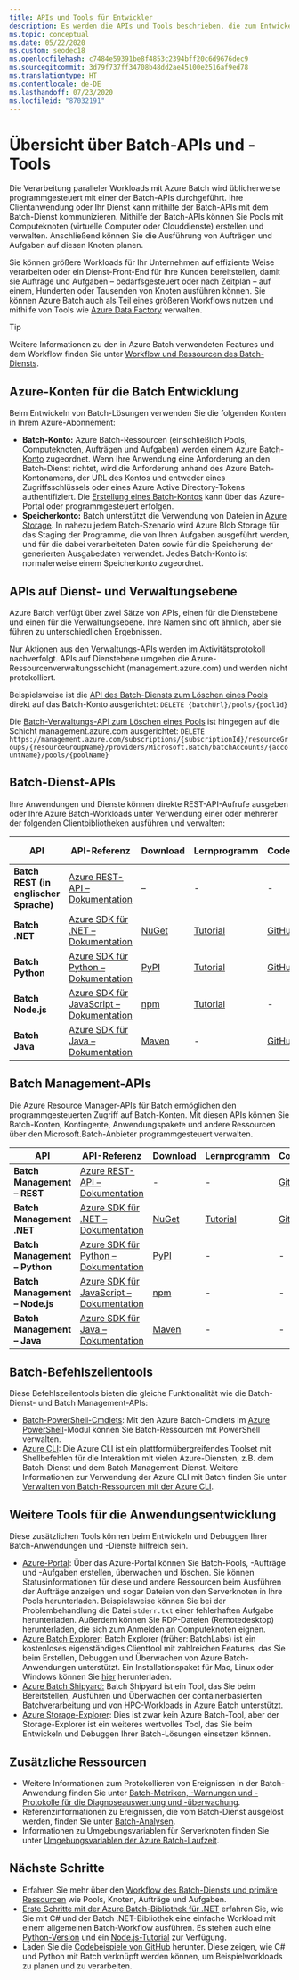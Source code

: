 ```yaml
---
title: APIs und Tools für Entwickler
description: Es werden die APIs und Tools beschrieben, die zum Entwickeln von Lösungen mit dem Azure Batch-Dienst verfügbar sind.
ms.topic: conceptual
ms.date: 05/22/2020
ms.custom: seodec18
ms.openlocfilehash: c7484e59391be8f4853c2394bff20c6d9676dec9
ms.sourcegitcommit: 3d79f737ff34708b48dd2ae45100e2516af9ed78
ms.translationtype: HT
ms.contentlocale: de-DE
ms.lasthandoff: 07/23/2020
ms.locfileid: "87032191"
---
```

# <a name="overview-of-batch-apis-and-tools"></a>Übersicht über Batch-APIs und -Tools

Die Verarbeitung paralleler Workloads mit Azure Batch wird üblicherweise programmgesteuert mit einer der Batch-APIs durchgeführt. Ihre Clientanwendung oder Ihr Dienst kann mithilfe der Batch-APIs mit dem Batch-Dienst kommunizieren. Mithilfe der Batch-APIs können Sie Pools mit Computeknoten (virtuelle Computer oder Clouddienste) erstellen und verwalten. Anschließend können Sie die Ausführung von Aufträgen und Aufgaben auf diesen Knoten planen.

Sie können größere Workloads für Ihr Unternehmen auf effiziente Weise verarbeiten oder ein Dienst-Front-End für Ihre Kunden bereitstellen, damit sie Aufträge und Aufgaben – bedarfsgesteuert oder nach Zeitplan – auf einem, Hunderten oder Tausenden von Knoten ausführen können. Sie können Azure Batch auch als Teil eines größeren Workflows nutzen und mithilfe von Tools wie [Azure Data Factory](../data-factory/transform-data-using-dotnet-custom-activity.md?toc=%2fazure%2fbatch%2ftoc.json) verwalten.

> [!TIP]
> Weitere Informationen zu den in Azure Batch verwendeten Features und dem Workflow finden Sie unter [Workflow und Ressourcen des Batch-Diensts](batch-service-workflow-features.md).

## <a name="azure-accounts-for-batch-development"></a>Azure-Konten für die Batch Entwicklung

Beim Entwickeln von Batch-Lösungen verwenden Sie die folgenden Konten in Ihrem Azure-Abonnement:

- **Batch-Konto:** Azure Batch-Ressourcen (einschließlich Pools, Computeknoten, Aufträgen und Aufgaben) werden einem [Azure Batch-Konto](accounts.md) zugeordnet. Wenn Ihre Anwendung eine Anforderung an den Batch-Dienst richtet, wird die Anforderung anhand des Azure Batch-Kontonamens, der URL des Kontos und entweder eines Zugriffsschlüssels oder eines Azure Active Directory-Tokens authentifiziert. Die [Erstellung eines Batch-Kontos](batch-account-create-portal.md) kann über das Azure-Portal oder programmgesteuert erfolgen.
- **Speicherkonto:** Batch unterstützt die Verwendung von Dateien in [Azure Storage](../storage/index.yml). In nahezu jedem Batch-Szenario wird Azure Blob Storage für das Staging der Programme, die von Ihren Aufgaben ausgeführt werden, und für die dabei verarbeiteten Daten sowie für die Speicherung der generierten Ausgabedaten verwendet. Jedes Batch-Konto ist normalerweise einem Speicherkonto zugeordnet.

## <a name="service-level-and-management-level-apis"></a>APIs auf Dienst- und Verwaltungsebene

Azure Batch verfügt über zwei Sätze von APIs, einen für die Dienstebene und einen für die Verwaltungsebene. Ihre Namen sind oft ähnlich, aber sie führen zu unterschiedlichen Ergebnissen.

Nur Aktionen aus den Verwaltungs-APIs werden im Aktivitätsprotokoll nachverfolgt. APIs auf Dienstebene umgehen die Azure-Ressourcenverwaltungsschicht (management.azure.com) und werden nicht protokolliert.

Beispielsweise ist die [API des Batch-Diensts zum Löschen eines Pools](/rest/api/batchservice/pool/delete) direkt auf das Batch-Konto ausgerichtet: `DELETE {batchUrl}/pools/{poolId}`

Die [Batch-Verwaltungs-API zum Löschen eines Pools](/rest/api/batchmanagement/pool/delete) ist hingegen auf die Schicht management.azure.com ausgerichtet: `DELETE https://management.azure.com/subscriptions/{subscriptionId}/resourceGroups/{resourceGroupName}/providers/Microsoft.Batch/batchAccounts/{accountName}/pools/{poolName}`

## <a name="batch-service-apis"></a>Batch-Dienst-APIs

Ihre Anwendungen und Dienste können direkte REST-API-Aufrufe ausgeben oder Ihre Azure Batch-Workloads unter Verwendung einer oder mehrerer der folgenden Clientbibliotheken ausführen und verwalten:

| API | API-Referenz | Download | Lernprogramm | Codebeispiele | Weitere Informationen |
| --- | --- | --- | --- | --- | --- |
| **Batch REST (in englischer Sprache)** |[Azure REST-API – Dokumentation](/rest/api/batchservice/) |– |- |- | [Unterstützte Versionen](/rest/api/batchservice/batch-service-rest-api-versioning) |
| **Batch .NET** |[Azure SDK für .NET – Dokumentation](/dotnet/api/overview/azure/batch?view=azure-dotnet) |[NuGet](https://www.nuget.org/packages/Microsoft.Azure.Batch/) |[Tutorial](tutorial-parallel-dotnet.md) |[GitHub](https://github.com/Azure-Samples/azure-batch-samples/tree/master/CSharp) | [Versionshinweise](https://aka.ms/batch-net-dataplane-changelog) |
| **Batch Python** |[Azure SDK für Python – Dokumentation](/python/api/overview/azure/batch/client?view=azure-python) |[PyPI](https://pypi.org/project/azure-batch/) |[Tutorial](tutorial-parallel-python.md)|[GitHub](https://github.com/Azure-Samples/azure-batch-samples/tree/master/Python/Batch) | [Infodatei](https://github.com/Azure/azure-sdk-for-python/blob/master/sdk/batch/azure-batch/README.md) |
| **Batch Node.js** |[Azure SDK für JavaScript – Dokumentation](/javascript/api/overview/azure/batch/client?view=azure-node-latest) |[npm](https://www.npmjs.com/package/azure-batch) |[Tutorial](batch-nodejs-get-started.md) |- | [Infodatei](https://github.com/Azure/azure-sdk-for-node/tree/master/lib/services/batch) |
| **Batch Java** |[Azure SDK für Java – Dokumentation](/java/api/overview/azure/batch?view=azure-java-stable) |[Maven](https://search.maven.org/search?q=a:azure-batch) |- |[GitHub](https://github.com/Azure-Samples/azure-batch-samples/tree/master/Java) | [Infodatei](https://github.com/Azure/azure-batch-sdk-for-java)|

## <a name="batch-management-apis"></a>Batch Management-APIs

Die Azure Resource Manager-APIs für Batch ermöglichen den programmgesteuerten Zugriff auf Batch-Konten. Mit diesen APIs können Sie Batch-Konten, Kontingente, Anwendungspakete und andere Ressourcen über den Microsoft.Batch-Anbieter programmgesteuert verwalten.  

| API | API-Referenz | Download | Lernprogramm | Codebeispiele |
| --- | --- | --- | --- | --- |
| **Batch Management – REST** |[Azure REST-API – Dokumentation](/rest/api/batchmanagement/) |- |- |[GitHub](https://github.com/Azure-Samples/batch-dotnet-manage-batch-accounts) |
| **Batch Management .NET** |[Azure SDK für .NET – Dokumentation](/dotnet/api/overview/azure/batch/management?view=azure-dotnet) |[NuGet](https://www.nuget.org/packages/Microsoft.Azure.Management.Batch/) | [Tutorial](batch-management-dotnet.md) |[GitHub](https://github.com/Azure-Samples/azure-batch-samples/tree/master/CSharp) |
| **Batch Management – Python** |[Azure SDK für Python – Dokumentation](/python/api/overview/azure/batch/management?view=azure-python) |[PyPI](https://pypi.org/project/azure-mgmt-batch/) |- |- |
| **Batch Management – Node.js** |[Azure SDK für JavaScript – Dokumentation](/javascript/api/overview/azure/batch/management?view=azure-node-latest) |[npm](https://www.npmjs.com/package/azure-arm-batch) |- |- | 
| **Batch Management – Java** |[Azure SDK für Java – Dokumentation](/java/api/overview/azure/batch/management?view=azure-java-stable) |[Maven](https://search.maven.org/search?q=a:azure-batch) |- |- |

## <a name="batch-command-line-tools"></a>Batch-Befehlszeilentools

Diese Befehlszeilentools bieten die gleiche Funktionalität wie die Batch-Dienst- und Batch Management-APIs: 

- [Batch-PowerShell-Cmdlets](/powershell/module/az.batch/): Mit den Azure Batch-Cmdlets im [Azure PowerShell](/powershell/azure/)-Modul können Sie Batch-Ressourcen mit PowerShell verwalten.
- [Azure CLI](/cli/azure): Die Azure CLI ist ein plattformübergreifendes Toolset mit Shellbefehlen für die Interaktion mit vielen Azure-Diensten, z.B. dem Batch-Dienst und dem Batch Management-Dienst. Weitere Informationen zur Verwendung der Azure CLI mit Batch finden Sie unter [Verwalten von Batch-Ressourcen mit der Azure CLI](batch-cli-get-started.md).

## <a name="other-tools-for-application-development"></a>Weitere Tools für die Anwendungsentwicklung

Diese zusätzlichen Tools können beim Entwickeln und Debuggen Ihrer Batch-Anwendungen und -Dienste hilfreich sein.

- [Azure-Portal](https://portal.azure.com/): Über das Azure-Portal können Sie Batch-Pools, -Aufträge und -Aufgaben erstellen, überwachen und löschen. Sie können Statusinformationen für diese und andere Ressourcen beim Ausführen der Aufträge anzeigen und sogar Dateien von den Serverknoten in Ihre Pools herunterladen. Beispielsweise können Sie bei der Problembehandlung die Datei `stderr.txt` einer fehlerhaften Aufgabe herunterladen. Außerdem können Sie RDP-Dateien (Remotedesktop) herunterladen, die sich zum Anmelden an Computeknoten eignen.
- [Azure Batch Explorer](https://azure.github.io/BatchExplorer/): Batch Explorer (früher: BatchLabs) ist ein kostenloses eigenständiges Clienttool mit zahlreichen Features, das Sie beim Erstellen, Debuggen und Überwachen von Azure Batch-Anwendungen unterstützt. Ein Installationspaket für Mac, Linux oder Windows können Sie [hier](https://azure.github.io/BatchExplorer/) herunterladen.
- [Azure Batch Shipyard:](https://github.com/Azure/batch-shipyard) Batch Shipyard ist ein Tool, das Sie beim Bereitstellen, Ausführen und Überwachen der containerbasierten Batchverarbeitung und von HPC-Workloads in Azure Batch unterstützt.
- [Azure Storage-Explorer](https://azure.microsoft.com/features/storage-explorer/): Dies ist zwar kein Azure Batch-Tool, aber der Storage-Explorer ist ein weiteres wertvolles Tool, das Sie beim Entwickeln und Debuggen Ihrer Batch-Lösungen einsetzen können.

## <a name="additional-resources"></a>Zusätzliche Ressourcen

- Weitere Informationen zum Protokollieren von Ereignissen in der Batch-Anwendung finden Sie unter [Batch-Metriken, -Warnungen und -Protokolle für die Diagnoseauswertung und -überwachung](batch-diagnostics.md).
- Referenzinformationen zu Ereignissen, die vom Batch-Dienst ausgelöst werden, finden Sie unter [Batch-Analysen](batch-analytics.md).
- Informationen zu Umgebungsvariablen für Serverknoten finden Sie unter [Umgebungsvariablen der Azure Batch-Laufzeit](batch-compute-node-environment-variables.md).

## <a name="next-steps"></a>Nächste Schritte

- Erfahren Sie mehr über den [Workflow des Batch-Diensts und primäre Ressourcen](batch-service-workflow-features.md) wie Pools, Knoten, Aufträge und Aufgaben.
- [Erste Schritte mit der Azure Batch-Bibliothek für .NET](tutorial-parallel-dotnet.md) erfahren Sie, wie Sie mit C# und der Batch .NET-Bibliothek eine einfache Workload mit einem allgemeinen Batch-Workflow ausführen. Es stehen auch eine [Python-Version](tutorial-parallel-python.md) und ein [Node.js-Tutorial](batch-nodejs-get-started.md) zur Verfügung.
- Laden Sie die [Codebeispiele von GitHub](https://github.com/Azure-Samples/azure-batch-samples) herunter. Diese zeigen, wie C# und Python mit Batch verknüpft werden können, um Beispielworkloads zu planen und zu verarbeiten.

